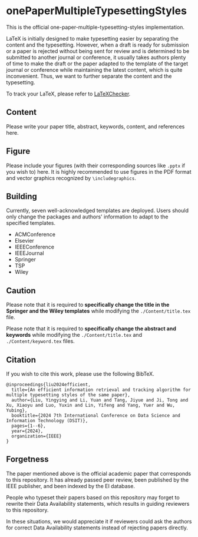 # onePaperMultipleTypesettingStyles

This is the official one-paper-multiple-typesetting-styles implementation. 

LaTeX is initially designed to make typesetting easier by separating the content and the typesetting. However, when a draft is ready for submission or a paper is rejected without being sent for review and is determined to be submitted to another journal or conference, it usually takes authors plenty of time to make the draft or the paper adapted to the template of the target journal or conference while maintaining the latest content, which is quite inconvenient. Thus, we want to further separate the content and the typesetting. 

To track your LaTeX, please refer to [LaTeXChecker](https://github.com/BatchClayderman/LaTeXChecker). 

## Content

Please write your paper title, abstract, keywords, content, and references here. 

## Figure

Please include your figures (with their corresponding sources like ``.pptx`` if you wish to) here. It is highly recommended to use figures in the PDF format and vector graphics recognized by ``\includegraphics``. 

## Building

Currently, seven well-acknowledged templates are deployed. Users should only change the packages and authors' information to adapt to the specified templates. 

- ACMConference
- Elsevier
- IEEEConference
- IEEEJournal
- Springer
- TSP
- Wiley

## Caution

Please note that it is required to **specifically change the title in the Springer and the Wiley templates** while modifying the ``./Content/title.tex`` file. 

Please note that it is required to **specifically change the abstract and keywords** while modifying the ``./Content/title.tex`` and ``./Content/keyword.tex`` files. 

## Citation

If you wish to cite this work, please use the following BibTeX. 

```
@inproceedings{liu2024efficient,
  title={An efficient information retrieval and tracking algorithm for multiple typesetting styles of the same paper},
  author={Liu, Yingying and Li, Yuan and Tang, Jiyue and Ji, Tong and Xu, Xiaoyu and Luo, Yuxin and Lin, Yifeng and Yang, Yuer and Wu, Yubing},
  booktitle={2024 7th International Conference on Data Science and Information Technology (DSIT)},
  pages={1--6},
  year={2024},
  organization={IEEE}
}
```

## Forgetness

The paper mentioned above is the official academic paper that corresponds to this repository. It has already passed peer review, been published by the IEEE publisher, and been indexed by the EI database. 

People who typeset their papers based on this repository may forget to rewrite their Data Availability statements, which results in guiding reviewers to this repository. 

In these situations, we would appreciate it if reviewers could ask the authors for correct Data Availability statements instead of rejecting papers directly. 

